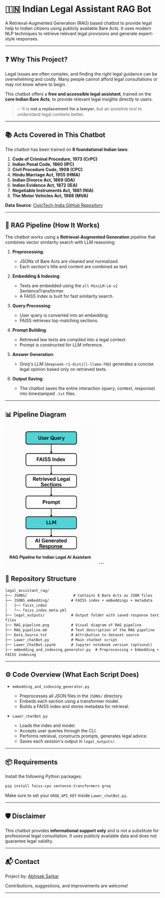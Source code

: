 # 🇮🇳 Indian Legal Assistant RAG Bot

A Retrieval-Augmented Generation (RAG) based chatbot to provide legal help to Indian citizens using publicly available Bare Acts. It uses modern NLP techniques to retrieve relevant legal provisions and generate expert-style responses.

---

## ❓ Why This Project?

Legal issues are often complex, and finding the right legal guidance can be overwhelming and costly. Many people cannot afford legal consultations or may not know where to begin.

This chatbot offers a **free and accessible legal assistant**, trained on the **core Indian Bare Acts**, to provide relevant legal insights directly to users.

> ✅ It is **not a replacement for a lawyer**, but an assistive tool to understand legal contexts better.

---

## 📚 Acts Covered in This Chatbot

The chatbot has been trained on **8 foundational Indian laws**:

1. **Code of Criminal Procedure, 1973 (CrPC)**  
2. **Indian Penal Code, 1860 (IPC)**  
3. **Civil Procedure Code, 1908 (CPC)**  
4. **Hindu Marriage Act, 1955 (HMA)**  
5. **Indian Divorce Act, 1869 (IDA)**  
6. **Indian Evidence Act, 1872 (IEA)**  
7. **Negotiable Instruments Act, 1881 (NIA)**  
8. **The Motor Vehicles Act, 1988 (MVA)**

**Data Source**: [CivicTech-India GitHub Repository](https://github.com/civictech-India/Indian-Law-Penal-Code-Json)

---

## 🔧 RAG Pipeline (How It Works)

The chatbot works using a **Retrieval-Augmented Generation** pipeline that combines vector similarity search with LLM reasoning:

1. **Preprocessing**:
   - JSONs of Bare Acts are cleaned and normalized.
   - Each section's title and content are combined as text.

2. **Embedding & Indexing**:
   - Texts are embedded using the `all-MiniLM-L6-v2` SentenceTransformer.
   - A FAISS index is built for fast similarity search.

3. **Query Processing**:
   - User query is converted into an embedding.
   - FAISS retrieves top-matching sections.

4. **Prompt Building**:
   - Retrieved law texts are compiled into a legal context.
   - Prompt is constructed for LLM inference.

5. **Answer Generation**:
   - Groq's LLM (`deepseek-r1-distill-llama-70b`) generates a concise legal opinion based only on retrieved texts.

6. **Output Saving**:
   - The chatbot saves the entire interaction (query, context, response) into timestamped `.txt` files.

---

## 📊 Pipeline Diagram

<img src="./RAG_pipeline.png" alt="RAG Pipeline" width="300">
---

## 📁 Repository Structure

```
legal_assistant_rag/
├── JSONS/                     # Contains 8 Bare Acts as JSON files
├── JSONS_embedding/          # FAISS index + embeddings + metadata
│   ├── faiss_index
│   └── faiss_index_meta.pkl
├── legal_outputs/            # Output folder with saved response text files
├── RAG_pipeline.png          # Visual diagram of RAG pipeline
├── RAG_pipeline.md           # Text description of the RAG pipeline
├── Data_Source.txt           # Attribution to dataset source
├── Lawer_chatBot.py          # Main chatbot script
├── Lawer_ChatBot.ipynb       # Jupyter notebook version (optional)
├── embedding_and_indexing_generator.py  # Preprocessing + Embedding + FAISS indexing
```

---

## ⚙️ Code Overview (What Each Script Does)

- `embedding_and_indexing_generator.py`
  - Preprocesses all JSON files in the `JSONS/` directory.
  - Embeds each section using a transformer model.
  - Builds a FAISS index and stores metadata for retrieval.

- `Lawer_chatBot.py`
  - Loads the index and model.
  - Accepts user queries through the CLI.
  - Performs retrieval, constructs prompts, generates legal advice.
  - Saves each session's output in `legal_outputs/`.

---

## 📦 Requirements

Install the following Python packages:

```bash
pip install faiss-cpu sentence-transformers groq
```

Make sure to set your `GROQ_API_KEY` inside `Lawer_chatBot.py`.

---

## 🛡️ Disclaimer

This chatbot provides **informational support only** and is not a substitute for professional legal consultation. It uses publicly available data and does not guarantee legal validity.

---

## 📬 Contact

Project by: [Abhisek Sarkar](https://github.com/abhiseksarkar2001)

Contributions, suggestions, and improvements are welcome!

---

